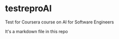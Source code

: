 # testreproAI
Test for Coursera course on AI for Software Engineers

It's a markdown file in this repo

